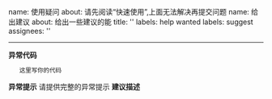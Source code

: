 name: 使用疑问
about: 请先阅读“快速使用”,上面无法解决再提交问题
name: 给出建议
about: 给出一些建议的能
title: ''
labels: help wanted
labels: suggest
assignees: ''

---

**异常代码**
```java
   这里写你的代码
```
**异常提示**
请提供完整的异常提示
**建议描述**